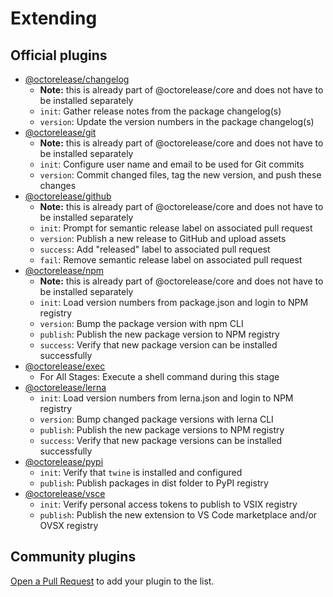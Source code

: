# Extending

## Official plugins

- [@octorelease/changelog](https://github.com/octorelease/octorelease/tree/master/packages/changelog)
  - **Note:** this is already part of @octorelease/core and does not have to be installed separately
  - `init`: Gather release notes from the package changelog(s)
  - `version`: Update the version numbers in the package changelog(s)
- [@octorelease/git](https://github.com/octorelease/octorelease/tree/master/packages/git)
  - **Note:** this is already part of @octorelease/core and does not have to be installed separately
  - `init`: Configure user name and email to be used for Git commits
  - `version`: Commit changed files, tag the new version, and push these changes
- [@octorelease/github](https://github.com/octorelease/octorelease/tree/master/packages/github)
  - **Note:** this is already part of @octorelease/core and does not have to be installed separately
  - `init`: Prompt for semantic release label on associated pull request
  - `version`: Publish a new release to GitHub and upload assets
  - `success`: Add "released" label to associated pull request
  - `fail`: Remove semantic release label on associated pull request
- [@octorelease/npm](https://github.com/octorelease/octorelease/tree/master/packages/npm)
  - **Note:** this is already part of @octorelease/core and does not have to be installed separately
  - `init`: Load version numbers from package.json and login to NPM registry
  - `version`: Bump the package version with npm CLI
  - `publish`: Publish the new package version to NPM registry
  - `success`: Verify that new package version can be installed successfully
- [@octorelease/exec](https://github.com/octorelease/octorelease/tree/master/packages/exec)
  - For All Stages: Execute a shell command during this stage
- [@octorelease/lerna](https://github.com/octorelease/octorelease/tree/master/packages/lerna)
  - `init`: Load version numbers from lerna.json and login to NPM registry
  - `version`: Bump changed package versions with lerna CLI
  - `publish`: Publish the new package versions to NPM registry
  - `success`: Verify that new package versions can be installed successfully
- [@octorelease/pypi](https://github.com/octorelease/octorelease/tree/master/packages/pypi)
  - `init`: Verify that `twine` is installed and configured
  - `publish`: Publish packages in dist folder to PyPI registry
- [@octorelease/vsce](https://github.com/octorelease/octorelease/tree/master/packages/vsce)
  - `init`: Verify personal access tokens to publish to VSIX registry
  - `publish`: Publish the new extension to VS Code marketplace and/or OVSX registry

## Community plugins

[Open a Pull Request](https://github.com/octorelease/octorelease/blob/master/CONTRIBUTING.md#submitting-a-pull-request) to add your plugin to the list.

<!-- ## Shareable configurations

- [octorelease-zowe-config](https://github.com/t1m0thyj/octorelease-zowe-config) - Octorelease shareable configuration for releasing Zowe packages -->
